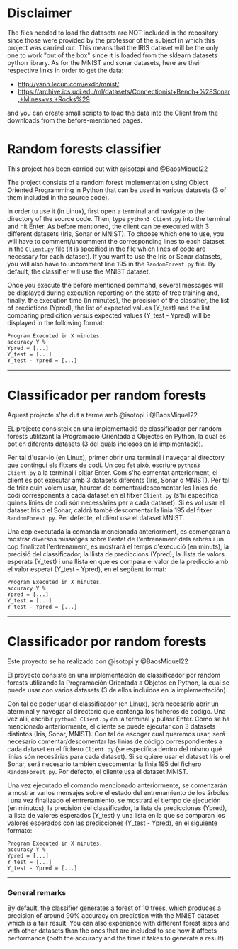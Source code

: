 # Disclaimer
The files needed to load the datasets are NOT included in the repository since those were provided by the professor of the subject in which this project was carried out. This means that the IRIS dataset will be the only one to work "out of the box" since it is loaded from the sklearn datasets python library. As for the MNIST and sonar datasets, here are their respective links in order to get the data:
* http://yann.lecun.com/exdb/mnist/
* https://archive.ics.uci.edu/ml/datasets/Connectionist+Bench+%28Sonar,+Mines+vs.+Rocks%29

and you can create small scripts to load the data into the Client from the downloads from the before-mentioned pages.

# Random forests classifier
This project has been carried out with @isotopi and @BaosMiquel22

The project consists of a random forest implementation using Object Oriented Programming in Python that can be used in various datasets (3 of them included in the source code).

In order tu use it (in Linux), first open a terminal and navigate to the directory of the source code. Then, type `python3 Client.py` into the terminal and hit Enter. As before mentioned, the client can be executed with 3 different datasets (Iris, Sonar or MNIST). To choose which one to use, you will have to comment/uncomment the corresponding lines to each dataset in the `Client.py` file (it is specified in the file which lines of code are necessary for each dataset). If you want to use the Iris or Sonar datasets, you will also have to uncomment line 195 in the `RandomForest.py` file. By default, the classifier will use the MNIST dataset.

Once you execute the before mentioned command, several messages will be displayed during execution reporting on the state of tree training and, finally, the execution time (in minutes), the precision of the classifier, the list of predictions (Ypred), the list of expected values (Y_test) and the list comparing predicition versus expected values (Y_test - Ypred) will be displayed in the following format:

    Program Executed in X minutes.
    accuracy Y %
    Ypred = [...]
    Y_test = [...]
    Y_test - Ypred = [...]
    
---

# Classificador per random forests
Aquest projecte s'ha dut a terme amb @isotopi i @BaosMiquel22

EL projecte consisteix en una implementació de classificador per random forests utilitzant la Programació Orientada a Objectes en Python, la qual es pot en diferents datasets (3 del quals inclosos en la implmentació).

Per tal d'usar-lo (en Linux), primer obrir una terminal i navegar al directory que contingui els fitxers de codi. Un cop fet això, escriure `python3 Client.py` a la terminal i pitjar Enter. Com s'ha esmentat anteriorment, el client es pot executar amb 3 datasets diferents (Iris, Sonar o MNIST). Per tal de triar quin volem usar, haurem de comentar/descomentar les línies de codi corresponents a cada dataset en el fitxer `Client.py` (s'hi especifica quines línies de codi són necessàries per a cada dataset). Si es vol usar el dataset Iris o el Sonar, caldrà també descomentar la línia 195 del fitxer `RandomForest.py`. Per defecte, el client usa el dataset MNIST.

Una cop executada la comanda mencionada anteriorment, es començaran a mostrar diversos missatges sobre l'estat de l'entrenament dels arbres i un cop finalitzat l'entrenament, es mostrarà el temps d'execució (en minuts), la precisió del classificador, la llista de prediccions (Ypred), la llista de valors esperats (Y_test) i una llista en que es compara el valor de la predicció amb el valor esperat (Y_test - Ypred), en el següent format:

    Program Executed in X minutes.
    accuracy Y %
    Ypred = [...]
    Y_test = [...]
    Y_test - Ypred = [...]

---

# Classificador por random forests
Este proyecto se ha realizado con @isotopi y @BaosMiquel22

El proyecto consiste en una implementación de classificador por random forests utilizando la Programación Orientada a Objetos en Python, la cual se puede usar con varios datasets (3 de ellos incluidos en la implementación).

Con tal de poder usar el classificador (en Linux), serà necesario abrir un aterminal y navegar al directorio que contenga los ficheros de codigo. Una vez allí, escribir `python3 Client.py` en la terminal y pulasr Enter. Como se ha mencionado anteriormente, el cliente se puede ejecutar con 3 datasets distintos (Iris, Sonar, MNIST). Con tal de escoger cual queremos usar, será necesario comentar/descomentar las linias de código correspondientes a cada dataset en el fichero `Client.py` (se especifica dentro del mismo qué linias són necesárias para cada dataset). Si se quiere usar el dataset Iris o el Sonar, será necesario también descomentar la línia 195 del fichero `RandomForest.py`. Por defecto, el cliente usa el dataset MNIST.

Una vez ejecutado el comando mencionado anteriormente, se comenzarán a mostrar varios mensajes sobre el estado del entrenamiento de los árboles i una vez finalizado el entrenamiento, se mostrará el tiempo de ejecución (en minutos), la precisión del classificador, la lista de predicciones (Ypred), la lista de valores esperados (Y_test) y una lista en la que se comparan los valores esperados con las predicciones (Y_test - Ypred), en el siguiente formato:

    Program Executed in X minutes.
    accuracy Y %
    Ypred = [...]
    Y_test = [...]
    Y_test - Ypred = [...]

---

### General remarks
By default, the classifier generates a forest of 10 trees, which produces a precision of around 90% accuracy on prediction with the MNIST dataset which is a fair result. You can also experience with different forest sizes and with other datasets than the ones that are included to see how it affects performance (both the accuracy and the time it takes to generate a result).
